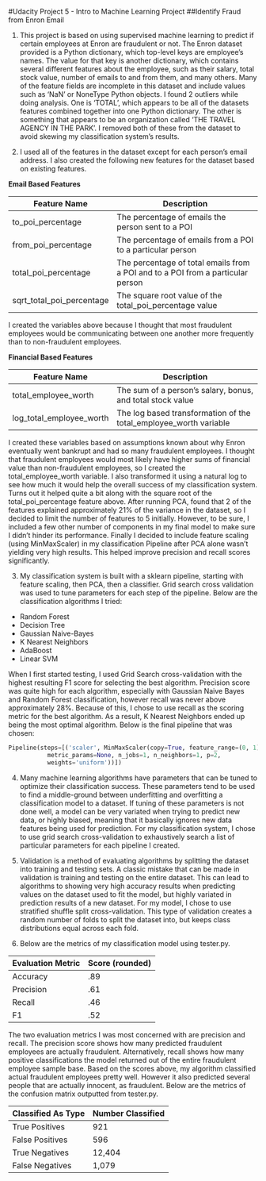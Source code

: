 #Udacity Project 5 - Intro to Machine Learning Project
##Identify Fraud from Enron Email

1. This project is based on using supervised machine learning to predict if certain employees at Enron are fraudulent or not. The Enron dataset provided is a Python dictionary, which top-level keys are employee’s names. The value for that key is another dictionary, which contains several different features about the employee, such as their salary, total stock value, number of emails to and from them, and many others. Many of the feature fields are incomplete in this dataset and include values such as ‘NaN’ or NoneType Python objects. I found 2 outliers while doing analysis. One is ‘TOTAL’, which appears to be all of the datasets features combined together into one Python dictionary. The other is something that appears to be an organization called ‘THE TRAVEL AGENCY IN THE PARK’. I removed both of these from the dataset to avoid skewing my classification system’s results.

2. I used all of the features in the dataset except for each person’s email address. I also created the following new features for the dataset based on existing features.

  **Email Based Features**

  | Feature Name | Description |
  | ------------- | ------------- |
  | to_poi_percentage  | The percentage of emails the person sent to a POI  |
  | from_poi_percentage | The percentage of emails from a POI to a particular person |
  | total_poi_percentage | The percentage of total emails from a POI and to a POI from a particular person |
  | sqrt_total_poi_percentage | The square root value of the total_poi_percentage value |

  I created the variables above because I thought that most fraudulent employees would be communicating between one another more frequently than to non-fraudulent employees.

  **Financial Based Features**

  | Feature Name | Description |
  | ------------- | ------------- |
  | total_employee_worth | The sum of a person’s salary, bonus, and total stock value |
  | log_total_employee_worth | The log based transformation of the total_employee_worth variable |

  I created these variables based on assumptions known about why Enron eventually went bankrupt and had so many fraudulent employees. I thought that fraudulent employees would most likely have higher sums of financial value than non-fraudulent employees, so I created the total_employee_worth variable. I also transformed it using a natural log to see how much it would help the overall success of my classification system. Turns out it helped quite a bit along with the square root of the total_poi_percentage feature above. After running PCA, found that 2 of the features explained approximately 21% of the variance in the dataset, so I decided to limit the number of features to 5 initially. However, to be sure, I included a few other number of components in my final model to make sure I didn’t hinder its performance. Finally I decided to include feature scaling (using MinMaxScaler) in my classification Pipeline after PCA alone wasn’t yielding very high results. This helped improve precision and recall scores significantly.

3. My classification system is built with a sklearn pipeline, starting with feature scaling, then PCA, then a classifier. Grid search cross validation was used to tune parameters for each step of the pipeline. Below are the classification algorithms I tried:

  - Random Forest
  - Decision Tree
  - Gaussian Naive-Bayes
  - K Nearest Neighbors
  - AdaBoost
  - Linear SVM

  When I first started testing, I used Grid Search cross-validation with the highest resulting F1 score for selecting the best algorithm. Precision score was quite high for each algorithm, especially with Gaussian Naive Bayes and Random Forest classification, however recall was never above approximately 28%.  Because of this, I chose to use recall as the scoring metric for the best algorithm. As a result, K Nearest Neighbors ended up being the most optimal algorithm. Below is the final pipeline that was chosen:

  ```python
  Pipeline(steps=[('scaler', MinMaxScaler(copy=True, feature_range=(0, 1))), ('feat', PCA(copy=True, n_components=2, whiten=False)), ('classifier', KNeighborsClassifier(algorithm='auto', leaf_size=30, metric='minkowski',
             metric_params=None, n_jobs=1, n_neighbors=1, p=2,
             weights='uniform'))])
  ```

4. Many machine learning algorithms have parameters that can be tuned to optimize their classification success. These parameters tend to be used to find a middle-ground between underfitting and overfitting a classification model to a dataset. If tuning of these parameters is not done well, a model can be very variated when trying to predict new data, or highly biased, meaning that it basically ignores new data features being used for prediction. For my classification system, I chose to use grid search cross-validation to exhaustively search a list of particular parameters for each pipeline I created.

5. Validation is a method of evaluating algorithms by splitting the dataset into training and testing sets. A classic mistake that can be made in validation is training and testing on the entire dataset. This can lead to algorithms to showing very high accuracy results when predicting values on the dataset used to fit the model, but highly variated in prediction results of a new dataset. For my model, I chose to use stratified shuffle split cross-validation. This type of validation creates a random number of folds to split the dataset into, but keeps class distributions equal across each fold.

6. Below are the metrics of my classification model using tester.py.

  | Evaluation Metric | Score (rounded) |
  | ------------- | ------------- |
  | Accuracy | .89 |
  | Precision | .61 |
  | Recall | .46 |
  | F1 | .52 |

  The two evaluation metrics I was most concerned with are precision and recall. The precision score shows how many predicted fraudulent employees are actually fraudulent. Alternatively, recall shows how many positive classifications the model returned out of the entire fraudulent employee sample base. Based on the scores above, my algorithm classified actual fraudulent employees pretty well. However it also predicted several people that are actually innocent, as fraudulent. Below are the metrics of the confusion matrix outputted from tester.py.

  | Classified As Type | Number Classified |
  | ------------------ | ----------------- |
  | True Positives | 921 |
  | False Positives | 596 |
  | True Negatives | 12,404 |
  | False Negatives | 1,079 |   
